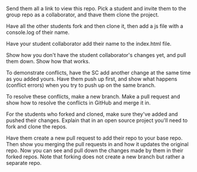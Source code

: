 Send them all a link to view this repo. Pick a student and invite them to the group repo as a collaborator, and thave them clone the project.

Have all the other students fork and then clone it, then add a js file with a console.log of their name.

Have your student collaborator add their name to the index.html file.

Show how you don't have the student collaborator's changes yet, and pull them down. Show how that works.

To demonstrate conflicts, have the SC add another change at the same time as you added yours. Have them push up first, and show what happens (conflict errors) when you try to push up on the same branch.

To resolve these conflicts, make a new branch. Make a pull request and show how to resolve the conflicts in GitHub and merge it in.

For the students who forked and cloned, make sure they've added and pushed their changes. Explain that in an open source project you'll need to fork and clone the repos.

Have them create a new pull request to add their repo to your base repo. Then show you merging the pull requests in and how it updates the original repo. Now you can see and pull down the changes made by them in their forked repos. Note that forking does not create a new branch but rather a separate repo. 